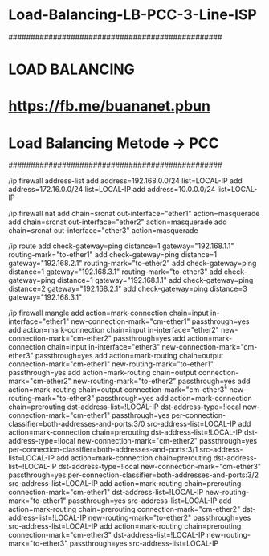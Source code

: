 # Load-Balancing-LB-PCC-3-Line-ISP

################################################
# LOAD BALANCING
# https://fb.me/buananet.pbun
# Load Balancing Metode -> PCC
################################################

/ip firewall address-list
add address=192.168.0.0/24 list=LOCAL-IP
add address=172.16.0.0/24 list=LOCAL-IP
add address=10.0.0.0/24 list=LOCAL-IP

/ip firewall nat
add chain=srcnat out-interface="ether1" action=masquerade
add chain=srcnat out-interface="ether2" action=masquerade
add chain=srcnat out-interface="ether3" action=masquerade

/ip route
add check-gateway=ping distance=1 gateway="192.168.1.1" routing-mark="to-ether1"
add check-gateway=ping distance=1 gateway="192.168.2.1" routing-mark="to-ether2"
add check-gateway=ping distance=1 gateway="192.168.3.1" routing-mark="to-ether3"
add check-gateway=ping distance=1 gateway="192.168.1.1"
add check-gateway=ping distance=2 gateway="192.168.2.1"
add check-gateway=ping distance=3 gateway="192.168.3.1"

/ip firewall mangle
add action=mark-connection chain=input in-interface="ether1" new-connection-mark="cm-ether1" passthrough=yes
add action=mark-connection chain=input in-interface="ether2" new-connection-mark="cm-ether2" passthrough=yes
add action=mark-connection chain=input in-interface="ether3" new-connection-mark="cm-ether3" passthrough=yes
add action=mark-routing chain=output connection-mark="cm-ether1" new-routing-mark="to-ether1" passthrough=yes
add action=mark-routing chain=output connection-mark="cm-ether2" new-routing-mark="to-ether2" passthrough=yes
add action=mark-routing chain=output connection-mark="cm-ether3" new-routing-mark="to-ether3" passthrough=yes
add action=mark-connection chain=prerouting dst-address-list=!LOCAL-IP dst-address-type=!local new-connection-mark="cm-ether1" passthrough=yes per-connection-classifier=both-addresses-and-ports:3/0 src-address-list=LOCAL-IP
add action=mark-connection chain=prerouting dst-address-list=!LOCAL-IP dst-address-type=!local new-connection-mark="cm-ether2" passthrough=yes per-connection-classifier=both-addresses-and-ports:3/1 src-address-list=LOCAL-IP
add action=mark-connection chain=prerouting dst-address-list=!LOCAL-IP dst-address-type=!local new-connection-mark="cm-ether3" passthrough=yes per-connection-classifier=both-addresses-and-ports:3/2 src-address-list=LOCAL-IP
add action=mark-routing chain=prerouting connection-mark="cm-ether1" dst-address-list=!LOCAL-IP new-routing-mark="to-ether1" passthrough=yes src-address-list=LOCAL-IP
add action=mark-routing chain=prerouting connection-mark="cm-ether2" dst-address-list=!LOCAL-IP new-routing-mark="to-ether2" passthrough=yes src-address-list=LOCAL-IP
add action=mark-routing chain=prerouting connection-mark="cm-ether3" dst-address-list=!LOCAL-IP new-routing-mark="to-ether3" passthrough=yes src-address-list=LOCAL-IP
